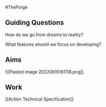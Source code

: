#TheForge 

## Guiding Questions
How do we go from dreams to reality?

What features should we focus on developing?

## Aims
![[Pasted image 20220615161118.png]]

## Work
[[Action Technical Specification]]